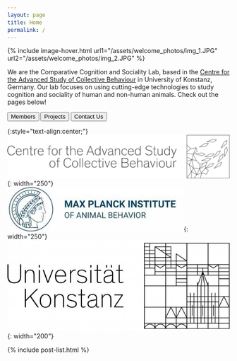 ```yaml
---
layout: page
title: Home
permalink: /
---
```

 {% include image-hover.html url1="/assets/welcome_photos/img_1.JPG" url2="/assets/welcome_photos/img_2.JPG"  %}

We are the Comparative Cognition and Sociality Lab, based in the [Centre for the Advanced Study of Collective Behaviour](https://www.exc.uni-konstanz.de/collective-behaviour/) in University of Konstanz, Germany. Our lab focuses on using cutting-edge technologies to study cognition and sociality of human and non-human animals. Check out the pages below!


<p align="center">

<a href= "../members/#"><button type="button">Members</button></a>
<a href= "../projects/#"><button type="button">Projects</button></a>
<a href= "../contact/#"><button type="button">Contact Us</button></a>
</p>

{:style="text-align:center;"}
![ClusterLogo](/assets/logos/CASCB.png){: width="250"} ![MPILogo](/assets/logos/MPI.jpg){: width="250"} ![UniLogo](/assets/logos/uniK.jpg){: width="200"} 

{% include post-list.html %}

